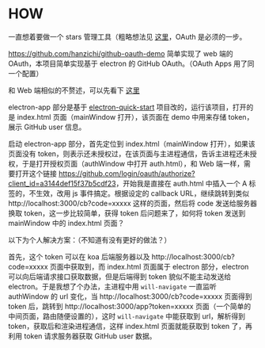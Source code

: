 # HOW

一直想着要做一个 stars 管理工具（粗略想法见 [这里](https://www.v2ex.com/t/477168)，OAuth 是必须的一步。

<https://github.com/hanzichi/github-oauth-demo> 简单实现了 web 端的 OAuth，本项目简单实现基于 electron 的 GitHub OAuth。（OAuth Apps 用了同一个配置）

和 Web 端相似的不赘述，可以先看下 [这里](https://github.com/hanzichi/github-oauth-demo/blob/master/HOW.md)

electron-app 部分是基于 [electron-quick-start](https://github.com/electron/electron-quick-start) 项目改的，运行该项目，打开的是 index.html 页面（mainWindow 打开），该页面在 demo 中用来存储 token，展示 GitHub user 信息。

启动 electron-app 部分，首先定位到 index.html（mainWindow 打开），如果该页面没有 token，则表示还未授权过，在该页面与主进程通信，告诉主进程还未授权，于是打开授权页面（authWindow 中打开 auth.html），和 Web 端一样，需要打开这个链接 <https://github.com/login/oauth/authorize?client_id=a3144def15f37b5cdf23>，开始我是直接在 auth.html 中插入一个 A 标签的，不生效，改用 js 事件搞定。根据设定的 callback URL，继续跳转到类似 http://localhost:3000/cb?code=xxxxx 这样的页面，然后将 code 发送给服务器换取 token，这一步比较简单，获得 token 后问题来了，如何将 token 发送到 mainWindow 中的 index.html 页面？

以下为个人解决方案：（不知道有没有更好的做法？）

首先，这个 token 可以在 koa 后端服务器以及 http://localhost:3000/cb?code=xxxxx 页面中获取到，而 index.html 页面属于 electron 部分，electron 可以向后端请求接口获取数据，但是后端得到 token 貌似不能主动发送给 electron。于是我想了个办法，主进程中用 `will-navigate` 一直监听 authWindow 的 url 变化，当 http://localhost:3000/cb?code=xxxxx 页面得到 token 后，跳转到 http://localhost:3000/app?token=xxxxx 页面（一个简单的中间页面，路由随便设置的），这时 `will-navigate` 中能获取到 url，解析得到 token，获取后和渲染进程通信，这样 index.html 页面就能获取到 token 了，再利用 token 请求服务器获取 GitHub user 数据。

